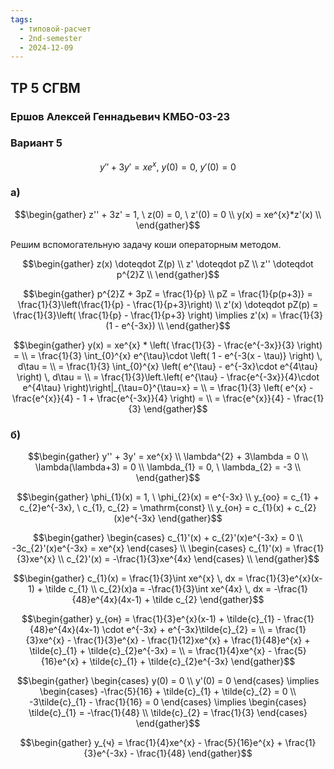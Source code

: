 ```yaml
---
tags:
  - типовой-расчет
  - 2nd-semester
  - 2024-12-09
---
```


## ТР 5 СГВМ

### Ершов Алексей Геннадьевич КМБО-03-23

### Вариант 5

$$y'' + 3y' = xe^{x}, \ y(0) = 0, \ y'(0) = 0$$

### а)

$$\begin{gather}
z'' + 3z' = 1, \ z(0) = 0, \ z'(0) = 0 \\
y(x) = xe^{x}*z'(x) \\
\end{gather}$$

Решим вспомогательную задачу коши операторным методом.

$$\begin{gather}
z(x) \doteqdot Z(p) \\
z' \doteqdot pZ \\
z'' \doteqdot p^{2}Z \\
\end{gather}$$

$$\begin{gather}
p^{2}Z + 3pZ = \frac{1}{p} \\
pZ = \frac{1}{p(p+3)} = \frac{1}{3}\left(\frac{1}{p} - \frac{1}{p+3}\right) \\
z'(x) \doteqdot pZ(p) = \frac{1}{3}\left( \frac{1}{p} - \frac{1}{p+3} \right)  \implies z'(x) = \frac{1}{3} (1 - e^{-3x}) \\
\end{gather}$$

$$\begin{gather}
y(x) = xe^{x} * \left( \frac{1}{3} - \frac{e^{-3x}}{3} \right) = \\
= \frac{1}{3} \int_{0}^{x} e^{\tau}\cdot \left( 1 - e^{-3(x - \tau)} \right)  \, d\tau = \\
= \frac{1}{3} \int_{0}^{x} \left( e^{\tau} - e^{-3x}\cdot e^{4\tau} \right)  \, d\tau = \\
= \frac{1}{3}\left.\left( e^{\tau} - \frac{e^{-3x}}{4}\cdot e^{4\tau} \right)\right|_{\tau=0}^{\tau=x} = \\
= \frac{1}{3} \left( e^{x} - \frac{e^{x}}{4} - 1 + \frac{e^{-3x}}{4} \right) = \\
= \frac{e^{x}}{4} - \frac{1}{3} 
\end{gather}$$

### б)

$$\begin{gather}
y'' + 3y' = xe^{x} \\
\lambda^{2} + 3\lambda = 0 \\
\lambda(\lambda+3) = 0 \\
\lambda_{1} = 0, \ \lambda_{2} = -3 \\
\end{gather}$$

$$\begin{gather}
\phi_{1}(x) = 1, \ \phi_{2}(x) = e^{-3x} \\
y_{оо} = c_{1} + c_{2}e^{-3x}, \ c_{1}, c_{2} = \mathrm{const} \\
y_{он} = c_{1}(x) + c_{2}(x)e^{-3x}
\end{gather}$$

$$\begin{gather}
\begin{cases}
c_{1}'(x) + c_{2}'(x)e^{-3x} = 0 \\
-3c_{2}'(x)e^{-3x} = xe^{x}
\end{cases} \\
\begin{cases}
c_{1}'(x) = \frac{1}{3}xe^{x} \\
c_{2}'(x) = -\frac{1}{3}xe^{4x}
\end{cases} \\
\end{gather}$$

$$\begin{gather}
c_{1}(x) = \frac{1}{3}\int xe^{x} \, dx = \frac{1}{3}e^{x}(x-1) + \tilde c_{1} \\
c_{2}(x)a = -\frac{1}{3}\int xe^{4x} \, dx = -\frac{1}{48}e^{4x}(4x-1) + \tilde c_{2}
\end{gather}$$

$$\begin{gather}
y_{он} = \frac{1}{3}e^{x}(x-1) + \tilde{c}_{1} - \frac{1}{48}e^{4x}(4x-1) \cdot e^{-3x} + e^{-3x}\tilde{c}_{2} = \\
= \frac{1}{3}xe^{x} - \frac{1}{3}e^{x} - \frac{1}{12}xe^{x} + \frac{1}{48}e^{x} + \tilde{c}_{1} + \tilde{c}_{2}e^{-3x} = \\
= \frac{1}{4}xe^{x} - \frac{5}{16}e^{x} + \tilde{c}_{1} + \tilde{c}_{2}e^{-3x}
\end{gather}$$

$$\begin{gather}
\begin{cases}
y(0) = 0 \\
y'(0) = 0 
\end{cases} \implies \begin{cases}
-\frac{5}{16} + \tilde{c}_{1} + \tilde{c}_{2} = 0 \\
-3\tilde{c}_{1} - \frac{1}{16} = 0
\end{cases} \implies \begin{cases}
\tilde{c}_{1} = -\frac{1}{48} \\
\tilde{c}_{2} = \frac{1}{3}
\end{cases}
\end{gather}$$

$$\begin{gather}
y_{ч} = \frac{1}{4}xe^{x} - \frac{5}{16}e^{x} + \frac{1}{3}e^{-3x} - \frac{1}{48}
\end{gather}$$
